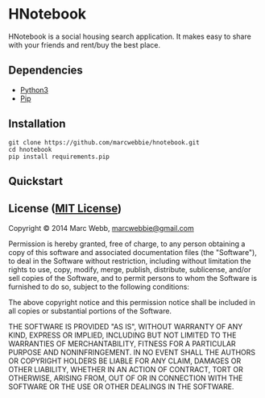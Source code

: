 # HNotebook

HNotebook is a social housing search application. It makes easy to share with your friends and rent/buy the best place.

## Dependencies

+ [Python3](https://www.python.org/downloads/)
+ [Pip](https://www.python.org/download)

## Installation

```
git clone https://github.com/marcwebbie/hnotebook.git
cd hnotebook
pip install requirements.pip
```

## Quickstart

## License ([MIT License](http://opensource.org/licenses/mit-license.php))

Copyright © 2014 Marc Webb, marcwebbie@gmail.com

Permission is hereby granted, free of charge, to any person obtaining
a copy of this software and associated documentation files (the
"Software"), to deal in the Software without restriction, including
without limitation the rights to use, copy, modify, merge, publish,
distribute, sublicense, and/or sell copies of the Software, and to
permit persons to whom the Software is furnished to do so, subject to
the following conditions:

The above copyright notice and this permission notice shall be
included in all copies or substantial portions of the Software.

THE SOFTWARE IS PROVIDED "AS IS", WITHOUT WARRANTY OF ANY KIND,
EXPRESS OR IMPLIED, INCLUDING BUT NOT LIMITED TO THE WARRANTIES OF
MERCHANTABILITY, FITNESS FOR A PARTICULAR PURPOSE AND
NONINFRINGEMENT. IN NO EVENT SHALL THE AUTHORS OR COPYRIGHT HOLDERS BE
LIABLE FOR ANY CLAIM, DAMAGES OR OTHER LIABILITY, WHETHER IN AN ACTION
OF CONTRACT, TORT OR OTHERWISE, ARISING FROM, OUT OF OR IN CONNECTION
WITH THE SOFTWARE OR THE USE OR OTHER DEALINGS IN THE SOFTWARE.
